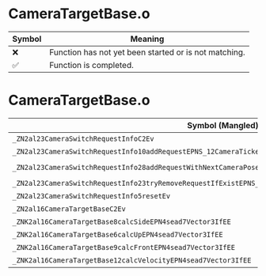 # CameraTargetBase.o
| Symbol | Meaning 
| ------------- | ------------- 
| :x: | Function has not yet been started or is not matching. 
| :white_check_mark: | Function is completed. 


# CameraTargetBase.o
| Symbol (Mangled) | Symbol (Demangled) | Decompiled? |
| ------------- |  ------------- | ------------- |
| `_ZN2al23CameraSwitchRequestInfoC2Ev` | `al::CameraSwitchRequestInfo::CameraSwitchRequestInfo(void)` | :white_check_mark: |
| `_ZN2al23CameraSwitchRequestInfo10addRequestEPNS_12CameraTicketEib` | `al::CameraSwitchRequestInfo::addRequest(al::CameraTicket *,int,bool)` | :white_check_mark: |
| `_ZN2al23CameraSwitchRequestInfo28addRequestWithNextCameraPoseEPNS_12CameraTicketEPKNS_14CameraPoseInfoEi` | `al::CameraSwitchRequestInfo::addRequestWithNextCameraPose(al::CameraTicket *,al::CameraPoseInfo const*,int)` | :white_check_mark: |
| `_ZN2al23CameraSwitchRequestInfo23tryRemoveRequestIfExistEPNS_12CameraTicketE` | `al::CameraSwitchRequestInfo::tryRemoveRequestIfExist(al::CameraTicket *)` | :white_check_mark: |
| `_ZN2al23CameraSwitchRequestInfo5resetEv` | `al::CameraSwitchRequestInfo::reset(void)` | :white_check_mark: |
| `_ZN2al16CameraTargetBaseC2Ev` | `al::CameraTargetBase::CameraTargetBase(void)` | :white_check_mark: |
| `_ZNK2al16CameraTargetBase8calcSideEPN4sead7Vector3IfEE` | `al::CameraTargetBase::calcSide(sead::Vector3<float> *)const` | :white_check_mark: |
| `_ZNK2al16CameraTargetBase6calcUpEPN4sead7Vector3IfEE` | `al::CameraTargetBase::calcUp(sead::Vector3<float> *)const` | :white_check_mark: |
| `_ZNK2al16CameraTargetBase9calcFrontEPN4sead7Vector3IfEE` | `al::CameraTargetBase::calcFront(sead::Vector3<float> *)const` | :white_check_mark: |
| `_ZNK2al16CameraTargetBase12calcVelocityEPN4sead7Vector3IfEE` | `al::CameraTargetBase::calcVelocity(sead::Vector3<float> *)const` | :white_check_mark: |
